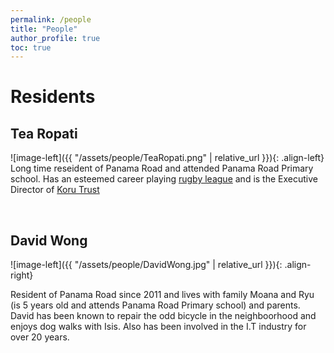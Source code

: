 ```yaml
---
permalink: /people
title: "People"
author_profile: true
toc: true
---
```


# Residents
## Tea Ropati

![image-left]({{ "/assets/people/TeaRopati.png" | relative_url }}){: .align-left} Long time reseident of Panama Road and attended Panama Road Primary school. Has an esteemed career playing [rugby league](https://en.wikipedia.org/wiki/Tea_Ropati) and is the Executive Director of [Koru Trust](http://www.korutrust.co.nz/)

<br>

## David Wong

![image-left]({{ "/assets/people/DavidWong.jpg" | relative_url }}){: .align-right}

Resident of Panama Road since 2011 and lives with family Moana and Ryu (is 5 years old and attends Panama Road Primary school) and parents.
David has been known to repair the odd bicycle in the neighboorhood and enjoys dog walks with Isis. Also has been involved in the I.T industry for over 20 years.